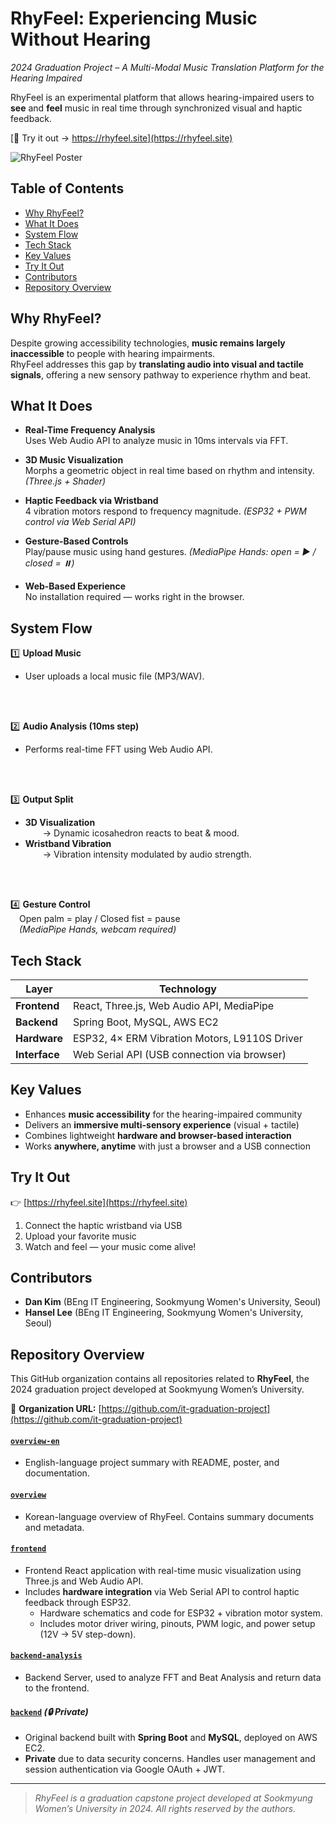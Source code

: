 # RhyFeel: Experiencing Music Without Hearing
*2024 Graduation Project – A Multi-Modal Music Translation Platform for the Hearing Impaired*

RhyFeel is an experimental platform that allows hearing-impaired users to **see** and **feel** music in real time through synchronized visual and haptic feedback.

[🔗 Try it out → https://rhyfeel.site](https://rhyfeel.site)

![RhyFeel Poster](./assets/grad-poster.png)

## Table of Contents

- [Why RhyFeel?](#why-rhyfeel)
- [What It Does](#what-it-does)
- [System Flow](#system-flow)
- [Tech Stack](#tech-stack)
- [Key Values](#key-values)
- [Try It Out](#try-it-out)
- [Contributors](#contributors)
- [Repository Overview](#repository-overview)



## Why RhyFeel?

Despite growing accessibility technologies, **music remains largely inaccessible** to people with hearing impairments.  
RhyFeel addresses this gap by **translating audio into visual and tactile signals**, offering a new sensory pathway to experience rhythm and beat.



## What It Does

- **Real-Time Frequency Analysis**  
  Uses Web Audio API to analyze music in 10ms intervals via FFT.

- **3D Music Visualization**  
  Morphs a geometric object in real time based on rhythm and intensity. *(Three.js + Shader)*

- **Haptic Feedback via Wristband**  
  4 vibration motors respond to frequency magnitude. *(ESP32 + PWM control via Web Serial API)*

- **Gesture-Based Controls**  
  Play/pause music using hand gestures. *(MediaPipe Hands: open = ▶️ / closed = ⏸️)*

- **Web-Based Experience**  
  No installation required — works right in the browser.



## System Flow

1️⃣ **Upload Music**  
- User uploads a local music file (MP3/WAV).
<br>
</br>

2️⃣ **Audio Analysis (10ms step)**  
- Performs real-time FFT using Web Audio API.
<br>
</br>

3️⃣ **Output Split**  
- **3D Visualization**  
  → Dynamic icosahedron reacts to beat & mood.  
- **Wristband Vibration**  
  → Vibration intensity modulated by audio strength.
<br>
</br>

4️⃣ **Gesture Control**  
 Open palm = play / Closed fist = pause  
 *(MediaPipe Hands, webcam required)*



## Tech Stack

| Layer        | Technology                                   |
|--------------|----------------------------------------------|
| **Frontend** | React, Three.js, Web Audio API, MediaPipe    |
| **Backend**  | Spring Boot, MySQL, AWS EC2                  |
| **Hardware** | ESP32, 4× ERM Vibration Motors, L9110S Driver |
| **Interface**| Web Serial API (USB connection via browser)  |



## Key Values

- Enhances **music accessibility** for the hearing-impaired community  
- Delivers an **immersive multi-sensory experience** (visual + tactile)  
- Combines lightweight **hardware and browser-based interaction**  
- Works **anywhere, anytime** with just a browser and a USB connection




## Try It Out

👉 [https://rhyfeel.site](https://rhyfeel.site)

1. Connect the haptic wristband via USB  
2. Upload your favorite music  
3. Watch and feel — your music come alive!


## Contributors

- **Dan Kim** (BEng IT Engineering, Sookmyung Women's University, Seoul) 
- **Hansel Lee** (BEng IT Engineering, Sookmyung Women's University, Seoul)  


## Repository Overview

This GitHub organization contains all repositories related to **RhyFeel**, the 2024 graduation project developed at Sookmyung Women’s University.

🔗 **Organization URL:** [https://github.com/it-graduation-project](https://github.com/it-graduation-project)

#### [`overview-en`](https://github.com/it-graduation-project/overview-en)  
- English-language project summary with README, poster, and documentation.  

#### [`overview`](https://github.com/it-graduation-project/overview)  
- Korean-language overview of RhyFeel. Contains summary documents and metadata.

#### [`frontend`](https://github.com/it-graduation-project/frontend)  
- Frontend React application with real-time music visualization using Three.js and Web Audio API.  
- Includes **hardware integration** via Web Serial API to control haptic feedback through ESP32.
  - Hardware schematics and code for ESP32 + vibration motor system.  
  - Includes motor driver wiring, pinouts, PWM logic, and power setup (12V → 5V step-down).


#### [`backend-analysis`](https://github.com/it-graduation-project/backend-analysis)
- Backend Server, used to analyze FFT and Beat Analysis and return data to the frontend.

#### [`backend`](https://github.com/it-graduation-project/backend) *(🔒 Private)*  
- Original backend built with **Spring Boot** and **MySQL**, deployed on AWS EC2.  
- **Private** due to data security concerns. Handles user management and session authentication via Google OAuth + JWT.



---

> *RhyFeel is a graduation capstone project developed at Sookmyung Women’s University in 2024. All rights reserved by the authors.*


